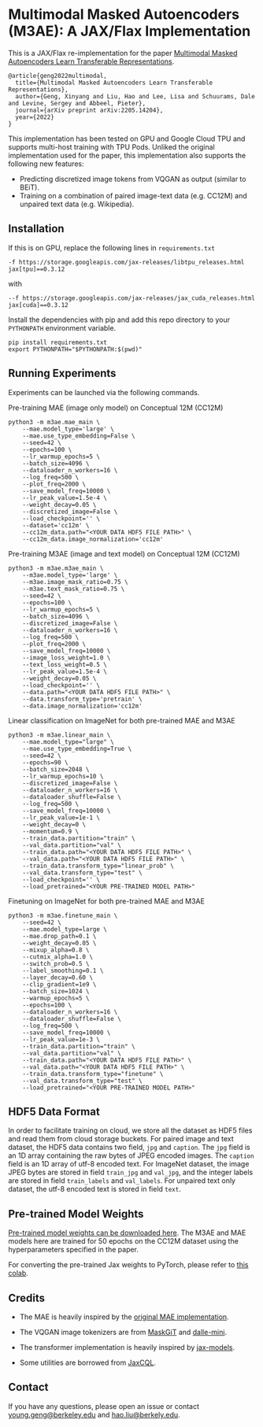# Multimodal Masked Autoencoders (M3AE): A JAX/Flax Implementation

This is a JAX/Flax re-implementation for the paper [Multimodal Masked Autoencoders Learn Transferable Representations](https://arxiv.org/abs/2205.14204).

```
@article{geng2022multimodal,
  title={Multimodal Masked Autoencoders Learn Transferable Representations},
  author={Geng, Xinyang and Liu, Hao and Lee, Lisa and Schuurams, Dale and Levine, Sergey and Abbeel, Pieter},
  journal={arXiv preprint arXiv:2205.14204},
  year={2022}
}
```

This implementation has been tested on GPU and Google Cloud TPU and supports multi-host training with TPU Pods.
Unliked the original implementation used for the paper, this implementation also supports the following new
features:
* Predicting discretized image tokens from VQGAN as output (similar to BEiT).
* Training on a combination of paired image-text data (e.g. CC12M) and unpaired text data (e.g. Wikipedia).

## Installation
If this is on GPU, replace the following lines in `requirements.txt`
```
-f https://storage.googleapis.com/jax-releases/libtpu_releases.html
jax[tpu]==0.3.12
```
with
```
--f https://storage.googleapis.com/jax-releases/jax_cuda_releases.html
jax[cuda]==0.3.12
```
Install the dependencies with pip and add this repo directory to your `PYTHONPATH` environment variable.
```
pip install requirements.txt
export PYTHONPATH="$PYTHONPATH:$(pwd)"
```


## Running Experiments
Experiments can be launched via the following commands.

Pre-training MAE (image only model) on Conceptual 12M (CC12M)
```
python3 -m m3ae.mae_main \
    --mae.model_type='large' \
    --mae.use_type_embedding=False \
    --seed=42 \
    --epochs=100 \
    --lr_warmup_epochs=5 \
    --batch_size=4096 \
    --dataloader_n_workers=16 \
    --log_freq=500 \
    --plot_freq=2000 \
    --save_model_freq=10000 \
    --lr_peak_value=1.5e-4 \
    --weight_decay=0.05 \
    --discretized_image=False \
    --load_checkpoint='' \
    --dataset='cc12m' \
    --cc12m_data.path="<YOUR DATA HDF5 FILE PATH>" \
    --cc12m_data.image_normalization='cc12m'
```

Pre-training M3AE (image and text model) on Conceptual 12M (CC12M)
```
python3 -m m3ae.m3ae_main \
    --m3ae.model_type='large' \
    --m3ae.image_mask_ratio=0.75 \
    --m3ae.text_mask_ratio=0.75 \
    --seed=42 \
    --epochs=100 \
    --lr_warmup_epochs=5 \
    --batch_size=4096 \
    --discretized_image=False \
    --dataloader_n_workers=16 \
    --log_freq=500 \
    --plot_freq=2000 \
    --save_model_freq=10000 \
    --image_loss_weight=1.0 \
    --text_loss_weight=0.5 \
    --lr_peak_value=1.5e-4 \
    --weight_decay=0.05 \
    --load_checkpoint='' \
    --data.path="<YOUR DATA HDF5 FILE PATH>" \
    --data.transform_type='pretrain' \
    --data.image_normalization='cc12m'
```

Linear classification on ImageNet for both pre-trained MAE and M3AE
```
python3 -m m3ae.linear_main \
    --mae.model_type="large" \
    --mae.use_type_embedding=True \
    --seed=42 \
    --epochs=90 \
    --batch_size=2048 \
    --lr_warmup_epochs=10 \
    --discretized_image=False \
    --dataloader_n_workers=16 \
    --dataloader_shuffle=False \
    --log_freq=500 \
    --save_model_freq=10000 \
    --lr_peak_value=1e-1 \
    --weight_decay=0 \
    --momentum=0.9 \
    --train_data.partition="train" \
    --val_data.partition="val" \
    --train_data.path="<YOUR DATA HDF5 FILE PATH>" \
    --val_data.path="<YOUR DATA HDF5 FILE PATH>" \
    --train_data.transform_type="linear_prob" \
    --val_data.transform_type="test" \
    --load_checkpoint='' \
    --load_pretrained="<YOUR PRE-TRAINED MODEL PATH>"
```

Finetuning on ImageNet for both pre-trained MAE and M3AE
```
python3 -m m3ae.finetune_main \
    --seed=42 \
    --mae.model_type=large \
    --mae.drop_path=0.1 \
    --weight_decay=0.05 \
    --mixup_alpha=0.8 \
    --cutmix_alpha=1.0 \
    --switch_prob=0.5 \
    --label_smoothing=0.1 \
    --layer_decay=0.60 \
    --clip_gradient=1e9 \
    --batch_size=1024 \
    --warmup_epochs=5 \
    --epochs=100 \
    --dataloader_n_workers=16 \
    --dataloader_shuffle=False \
    --log_freq=500 \
    --save_model_freq=10000 \
    --lr_peak_value=1e-3 \
    --train_data.partition="train" \
    --val_data.partition="val" \
    --train_data.path="<YOUR DATA HDF5 FILE PATH>" \
    --val_data.path="<YOUR DATA HDF5 FILE PATH>" \
    --train_data.transform_type="finetune" \
    --val_data.transform_type="test" \
    --load_pretrained="<YOUR PRE-TRAINED MODEL PATH>"
```

## HDF5 Data Format
In order to facilitate training on cloud, we store all the dataset
as HDF5 files and read them from cloud storage buckets. For paired image and text
dataset, the HDF5 data contains two field, `jpg` and `caption`. The `jpg` field
is an 1D array containing the raw bytes of JPEG encoded images. The `caption`
field is an 1D array of utf-8 encoded text. For ImageNet dataset, the image JPEG
bytes are stored in field `train_jpg` and `val_jpg`, and the integer labels are
stored in field `train_labels` and `val_labels`. For unpaired text only dataset,
the utf-8 encoded text is stored in field `text`.

## Pre-trained Model Weights
[Pre-trained model weights can be downloaded here](https://drive.google.com/drive/folders/1I4tD8wA4o0QiHSY-TsER9uq9rzbrokQf?usp=share_link).
The M3AE and MAE models here are trained for 50 epochs on the CC12M dataset using
the hyperparameters specified in the paper.

For converting the pre-trained Jax weights to PyTorch, please refer to [this colab](https://colab.research.google.com/drive/10r0xpzSIEDVF2IPP6CmvTQdM_aR3IHPZ?usp=sharing).


## Credits
* The MAE is heavily inspired by the [original MAE implementation](https://github.com/facebookresearch/mae).

* The VQGAN image tokenizers are from [MaskGiT](https://github.com/google-research/maskgit)
and [dalle-mini](https://huggingface.co/dalle-mini/vqgan_imagenet_f16_16384).

* The transformer implementation is heavily inspired by [jax-models](https://github.com/DarshanDeshpande/jax-models).

* Some utilities are borrowed from [JaxCQL](https://github.com/young-geng/JaxCQL).

## Contact
If you have any questions, please open an issue or contact young.geng@berkeley.edu and hao.liu@berkely.edu.
